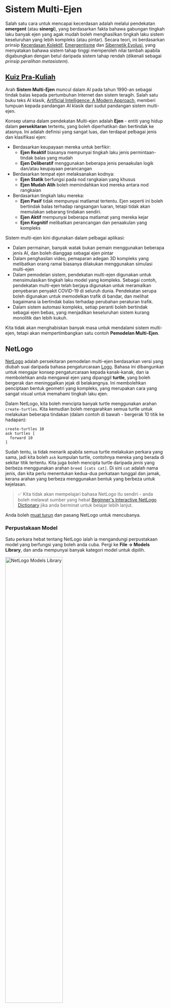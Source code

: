 <!--
CO_OP_TRANSLATOR_METADATA:
{
  "original_hash": "38a1185ae3d54b180378bbd71ae3ef16",
  "translation_date": "2025-09-23T10:47:04+00:00",
  "source_file": "lessons/6-Other/23-MultiagentSystems/README.md",
  "language_code": "ms"
}
-->
# Sistem Multi-Ejen

Salah satu cara untuk mencapai kecerdasan adalah melalui pendekatan **emergent** (atau **sinergi**), yang berdasarkan fakta bahawa gabungan tingkah laku banyak ejen yang agak mudah boleh menghasilkan tingkah laku sistem keseluruhan yang lebih kompleks (atau pintar). Secara teori, ini berdasarkan prinsip [Kecerdasan Kolektif](https://en.wikipedia.org/wiki/Collective_intelligence), [Emergentisme](https://en.wikipedia.org/wiki/Global_brain) dan [Sibernetik Evolusi](https://en.wikipedia.org/wiki/Global_brain), yang menyatakan bahawa sistem tahap tinggi memperoleh nilai tambah apabila digabungkan dengan betul daripada sistem tahap rendah (dikenali sebagai *prinsip peralihan metasistem*).

## [Kuiz Pra-Kuliah](https://ff-quizzes.netlify.app/en/ai/quiz/45)

Arah **Sistem Multi-Ejen** muncul dalam AI pada tahun 1990-an sebagai tindak balas kepada pertumbuhan Internet dan sistem teragih. Salah satu buku teks AI klasik, [Artificial Intelligence: A Modern Approach](https://en.wikipedia.org/wiki/Artificial_Intelligence:_A_Modern_Approach), memberi tumpuan kepada pandangan AI klasik dari sudut pandangan sistem multi-ejen.

Konsep utama dalam pendekatan Multi-ejen adalah **Ejen** - entiti yang hidup dalam **persekitaran** tertentu, yang boleh diperhatikan dan bertindak ke atasnya. Ini adalah definisi yang sangat luas, dan terdapat pelbagai jenis dan klasifikasi ejen:

* Berdasarkan keupayaan mereka untuk berfikir:
   - **Ejen Reaktif** biasanya mempunyai tingkah laku jenis permintaan-tindak balas yang mudah
   - **Ejen Deliberatif** menggunakan beberapa jenis penaakulan logik dan/atau keupayaan perancangan
* Berdasarkan tempat ejen melaksanakan kodnya:
   - **Ejen Statik** berfungsi pada nod rangkaian yang khusus
   - **Ejen Mudah Alih** boleh memindahkan kod mereka antara nod rangkaian
* Berdasarkan tingkah laku mereka:
   - **Ejen Pasif** tidak mempunyai matlamat tertentu. Ejen seperti ini boleh bertindak balas terhadap rangsangan luaran, tetapi tidak akan memulakan sebarang tindakan sendiri.
   - **Ejen Aktif** mempunyai beberapa matlamat yang mereka kejar
   - **Ejen Kognitif** melibatkan perancangan dan penaakulan yang kompleks

Sistem multi-ejen kini digunakan dalam pelbagai aplikasi:

* Dalam permainan, banyak watak bukan pemain menggunakan beberapa jenis AI, dan boleh dianggap sebagai ejen pintar
* Dalam penghasilan video, pemaparan adegan 3D kompleks yang melibatkan orang ramai biasanya dilakukan menggunakan simulasi multi-ejen
* Dalam pemodelan sistem, pendekatan multi-ejen digunakan untuk mensimulasikan tingkah laku model yang kompleks. Sebagai contoh, pendekatan multi-ejen telah berjaya digunakan untuk meramalkan penyebaran penyakit COVID-19 di seluruh dunia. Pendekatan serupa boleh digunakan untuk memodelkan trafik di bandar, dan melihat bagaimana ia bertindak balas terhadap perubahan peraturan trafik.
* Dalam sistem automasi kompleks, setiap peranti boleh bertindak sebagai ejen bebas, yang menjadikan keseluruhan sistem kurang monolitik dan lebih kukuh.

Kita tidak akan menghabiskan banyak masa untuk mendalami sistem multi-ejen, tetapi akan mempertimbangkan satu contoh **Pemodelan Multi-Ejen**.

## NetLogo

[NetLogo](https://ccl.northwestern.edu/netlogo/) adalah persekitaran pemodelan multi-ejen berdasarkan versi yang diubah suai daripada bahasa pengaturcaraan [Logo](https://en.wikipedia.org/wiki/Logo_(programming_language)). Bahasa ini dibangunkan untuk mengajar konsep pengaturcaraan kepada kanak-kanak, dan ia membolehkan anda mengawal ejen yang dipanggil **turtle**, yang boleh bergerak dan meninggalkan jejak di belakangnya. Ini membolehkan penciptaan bentuk geometri yang kompleks, yang merupakan cara yang sangat visual untuk memahami tingkah laku ejen.

Dalam NetLogo, kita boleh mencipta banyak turtle menggunakan arahan `create-turtles`. Kita kemudian boleh mengarahkan semua turtle untuk melakukan beberapa tindakan (dalam contoh di bawah - bergerak 10 titik ke hadapan):

```
create-turtles 10
ask turtles [
  forward 10
]
```

Sudah tentu, ia tidak menarik apabila semua turtle melakukan perkara yang sama, jadi kita boleh `ask` kumpulan turtle, contohnya mereka yang berada di sekitar titik tertentu. Kita juga boleh mencipta turtle daripada *jenis* yang berbeza menggunakan arahan `breed [cats cat]`. Di sini `cat` adalah nama jenis, dan kita perlu menentukan kedua-dua perkataan tunggal dan jamak, kerana arahan yang berbeza menggunakan bentuk yang berbeza untuk kejelasan.

> ✅ Kita tidak akan mempelajari bahasa NetLogo itu sendiri - anda boleh melawat sumber yang hebat [Beginner's Interactive NetLogo Dictionary](https://ccl.northwestern.edu/netlogo/bind/) jika anda berminat untuk belajar lebih lanjut.

Anda boleh [muat turun](https://ccl.northwestern.edu/netlogo/download.shtml) dan pasang NetLogo untuk mencubanya.

### Perpustakaan Model

Satu perkara hebat tentang NetLogo ialah ia mengandungi perpustakaan model yang berfungsi yang boleh anda cuba. Pergi ke **File &rightarrow; Models Library**, dan anda mempunyai banyak kategori model untuk dipilih.

<img alt="NetLogo Models Library" src="images/NetLogo-ModelLib.png" width="60%"/>

> Tangkapan skrin perpustakaan model oleh Dmitry Soshnikov

Anda boleh membuka salah satu model, contohnya **Biology &rightarrow; Flocking**.

### Prinsip Utama

Selepas membuka model, anda akan dibawa ke skrin utama NetLogo. Berikut adalah contoh model yang menerangkan populasi serigala dan kambing, dengan sumber yang terhad (rumput).

![NetLogo Main Screen](../../../../../translated_images/NetLogo-Main.32653711ec1a01b3cab22ec0b148e64193d0b979b055285bef329d5e3d6958c5.ms.png)

> Tangkapan skrin oleh Dmitry Soshnikov

Pada skrin ini, anda boleh melihat:

* Bahagian **Interface** yang mengandungi:
  - Medan utama, tempat semua ejen tinggal
  - Kawalan yang berbeza: butang, slider, dll.
  - Graf yang boleh anda gunakan untuk memaparkan parameter simulasi
* Tab **Code** yang mengandungi editor, tempat anda boleh menaip program NetLogo

Dalam kebanyakan kes, antara muka akan mempunyai butang **Setup**, yang memulakan keadaan simulasi, dan butang **Go** yang memulakan pelaksanaan. Kedua-duanya dikendalikan oleh pengendali yang sepadan dalam kod yang kelihatan seperti ini:

```
to go [
...
]
```

Dunia NetLogo terdiri daripada objek berikut:

* **Ejen** (turtle) yang boleh bergerak di seluruh medan dan melakukan sesuatu. Anda mengarahkan ejen menggunakan sintaks `ask turtles [...]`, dan kod dalam kurungan dilaksanakan oleh semua ejen dalam *mod turtle*.
* **Patch** adalah kawasan segi empat medan, tempat ejen tinggal. Anda boleh merujuk kepada semua ejen pada patch yang sama, atau anda boleh menukar warna patch dan beberapa sifat lain. Anda juga boleh `ask patches` untuk melakukan sesuatu.
* **Pemerhati** adalah ejen unik yang mengawal dunia. Semua pengendali butang dilaksanakan dalam *mod pemerhati*.

> ✅ Keindahan persekitaran multi-ejen ialah kod yang berjalan dalam mod turtle atau mod patch dilaksanakan pada masa yang sama oleh semua ejen secara selari. Oleh itu, dengan menulis sedikit kod dan memprogramkan tingkah laku ejen individu, anda boleh mencipta tingkah laku kompleks sistem simulasi secara keseluruhan.

### Flocking

Sebagai contoh tingkah laku multi-ejen, mari kita pertimbangkan **[Flocking](https://en.wikipedia.org/wiki/Flocking_(behavior))**. Flocking adalah corak kompleks yang sangat mirip dengan cara sekumpulan burung terbang. Melihat mereka terbang, anda mungkin berfikir bahawa mereka mengikuti sejenis algoritma kolektif, atau bahawa mereka memiliki beberapa bentuk *kecerdasan kolektif*. Walau bagaimanapun, tingkah laku kompleks ini timbul apabila setiap ejen individu (dalam kes ini, seekor *burung*) hanya memerhatikan beberapa ejen lain dalam jarak dekat daripadanya, dan mengikuti tiga peraturan mudah:

* **Penyelarasan** - ia mengarah ke arah purata hala tuju ejen jiran
* **Kohesi** - ia cuba mengarah ke arah purata kedudukan jiran (*tarikan jarak jauh*)
* **Pemisahan** - apabila terlalu dekat dengan burung lain, ia cuba menjauhkan diri (*penolakan jarak dekat*)

Anda boleh menjalankan contoh flocking dan memerhatikan tingkah laku. Anda juga boleh melaraskan parameter, seperti *darjah pemisahan*, atau *jarak penglihatan*, yang menentukan sejauh mana setiap burung boleh melihat. Perhatikan bahawa jika anda mengurangkan jarak penglihatan kepada 0, semua burung menjadi buta, dan flocking berhenti. Jika anda mengurangkan pemisahan kepada 0, semua burung berkumpul dalam satu barisan lurus.

> ✅ Beralih ke tab **Code** dan lihat di mana tiga peraturan flocking (penyelarasan, kohesi dan pemisahan) dilaksanakan dalam kod. Perhatikan bagaimana kita hanya merujuk kepada ejen yang berada dalam jarak penglihatan.

### Model Lain untuk Dilihat

Terdapat beberapa model menarik lagi yang boleh anda cuba:

* **Art &rightarrow; Fireworks** menunjukkan bagaimana bunga api boleh dianggap sebagai tingkah laku kolektif aliran api individu
* **Social Science &rightarrow; Traffic Basic** dan **Social Science &rightarrow; Traffic Grid** menunjukkan model trafik bandar dalam Grid 1D dan 2D dengan atau tanpa lampu isyarat. Setiap kereta dalam simulasi mengikuti peraturan berikut:
   - Jika ruang di hadapannya kosong - mempercepatkan (sehingga kelajuan maksimum tertentu)
   - Jika ia melihat halangan di hadapan - brek (dan anda boleh melaraskan sejauh mana pemandu boleh melihat)
* **Social Science &rightarrow; Party** menunjukkan bagaimana orang berkumpul semasa pesta koktel. Anda boleh mencari kombinasi parameter yang membawa kepada peningkatan kebahagiaan kumpulan yang paling cepat.

Seperti yang anda lihat daripada contoh-contoh ini, simulasi multi-ejen boleh menjadi cara yang sangat berguna untuk memahami tingkah laku sistem kompleks yang terdiri daripada individu yang mengikuti logik yang sama atau serupa. Ia juga boleh digunakan untuk mengawal ejen maya, seperti [NPC](https://en.wikipedia.org/wiki/NPC) dalam permainan komputer, atau ejen dalam dunia animasi 3D.

## Ejen Deliberatif

Ejen yang diterangkan di atas sangat mudah, bertindak balas terhadap perubahan dalam persekitaran menggunakan beberapa jenis algoritma. Oleh itu, mereka adalah **ejen reaktif**. Walau bagaimanapun, kadangkala ejen boleh berfikir dan merancang tindakan mereka, dalam hal ini mereka dipanggil **deliberatif**.

Contoh biasa ialah ejen peribadi yang menerima arahan daripada manusia untuk menempah pakej percutian. Katakan terdapat banyak ejen yang tinggal di internet, yang boleh membantunya. Ia kemudian harus menghubungi ejen lain untuk melihat penerbangan yang tersedia, harga hotel untuk tarikh yang berbeza, dan cuba merundingkan harga terbaik. Apabila rancangan percutian selesai dan disahkan oleh pemiliknya, ia boleh meneruskan tempahan.

Untuk melakukan itu, ejen perlu **berkomunikasi**. Untuk komunikasi yang berjaya, mereka memerlukan:

* Beberapa **bahasa standard untuk bertukar pengetahuan**, seperti [Knowledge Interchange Format](https://en.wikipedia.org/wiki/Knowledge_Interchange_Format) (KIF) dan [Knowledge Query and Manipulation Language](https://en.wikipedia.org/wiki/Knowledge_Query_and_Manipulation_Language) (KQML). Bahasa-bahasa ini direka berdasarkan [Teori Tindakan Ucapan](https://en.wikipedia.org/wiki/Speech_act).
* Bahasa-bahasa tersebut juga harus merangkumi beberapa **protokol untuk rundingan**, berdasarkan pelbagai **jenis lelongan**.
* **Ontologi bersama** untuk digunakan, supaya mereka merujuk kepada konsep yang sama dengan mengetahui semantik mereka
* Cara untuk **menemui** apa yang boleh dilakukan oleh ejen yang berbeza, juga berdasarkan beberapa jenis ontologi

Ejen deliberatif jauh lebih kompleks daripada ejen reaktif, kerana mereka bukan sahaja bertindak balas terhadap perubahan dalam persekitaran, mereka juga harus dapat *memulakan* tindakan. Salah satu seni bina yang dicadangkan untuk ejen deliberatif ialah ejen Belief-Desire-Intention (BDI):

* **Kepercayaan** membentuk satu set pengetahuan tentang persekitaran ejen. Ia boleh disusun sebagai pangkalan pengetahuan atau set peraturan yang boleh digunakan oleh ejen untuk situasi tertentu dalam persekitaran.
* **Keinginan** menentukan apa yang ejen ingin lakukan, iaitu matlamatnya. Sebagai contoh, matlamat ejen pembantu peribadi di atas adalah untuk menempah pakej percutian, dan matlamat ejen hotel adalah untuk memaksimumkan keuntungan.
* **Niat** adalah tindakan khusus yang dirancang oleh ejen untuk mencapai matlamatnya. Tindakan biasanya mengubah persekitaran dan menyebabkan komunikasi dengan ejen lain.

Terdapat beberapa platform yang tersedia untuk membina sistem multi-ejen, seperti [JADE](https://jade.tilab.com/). [Makalah ini](https://arxiv.org/ftp/arxiv/papers/2007/2007.08961.pdf) mengandungi ulasan tentang platform multi-ejen, bersama-sama dengan sejarah ringkas sistem multi-ejen dan senario penggunaannya yang berbeza.

## Kesimpulan

Sistem Multi-Ejen boleh mengambil pelbagai bentuk dan digunakan dalam banyak aplikasi yang berbeza. 
Kesemuanya cenderung memberi tumpuan kepada tingkah laku individu ejen yang lebih mudah, dan mencapai tingkah laku sistem keseluruhan yang lebih kompleks disebabkan oleh **kesan sinergi**.

## 🚀 Cabaran

Bawa pelajaran ini ke dunia nyata dan cuba konseptualisasikan sistem multi-ejen yang boleh menyelesaikan masalah. Apa, sebagai contoh, yang perlu dilakukan oleh sistem multi-ejen untuk mengoptimumkan laluan bas sekolah? Bagaimana ia boleh berfungsi di sebuah kedai roti?

## [Kuiz Pasca-Kuliah](https://ff-quizzes.netlify.app/en/ai/quiz/46)

## Kajian & Pembelajaran Kendiri

Kajian penggunaan jenis sistem ini dalam industri. Pilih satu domain seperti pembuatan atau industri permainan video dan temui bagaimana sistem multi-ejen boleh digunakan untuk menyelesaikan masalah unik.

## [Tugasan NetLogo](assignment.md)

---

